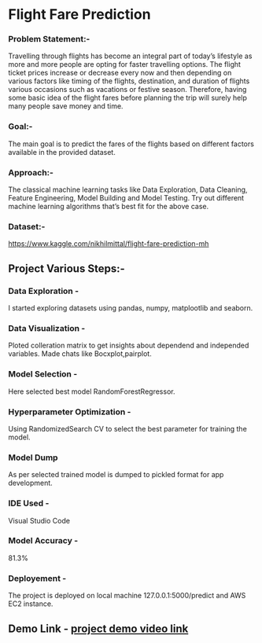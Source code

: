 

# Flight Fare Prediction

### Problem Statement:- 
Travelling through flights has become an integral part of today’s lifestyle as more and more people are opting for faster travelling options. The flight ticket prices increase or decrease every now and then depending on various factors like timing of the flights, destination, and duration of flights various occasions such as vacations or festive season. Therefore, having some basic idea of the flight fares before planning the trip will surely help many people save money and time.

### Goal:- 
The main goal is to predict the fares of the flights based on different factors available in the provided dataset.

### Approach:- 
The classical machine learning tasks like Data Exploration, Data Cleaning, Feature Engineering, Model Building and Model Testing. Try out different machine learning algorithms that’s best fit for the above case.

### Dataset:-
https://www.kaggle.com/nikhilmittal/flight-fare-prediction-mh

## Project Various Steps:-
### Data Exploration - 
I started exploring datasets using pandas, numpy, matplootlib and seaborn.

### Data Visualization - 
Ploted colleration matrix to get insights about dependend and independed variables. Made chats like Bocxplot,pairplot.

### Model Selection - 
Here selected best model RandomForestRegressor.

### Hyperparameter Optimization - 
Using RandomizedSearch CV to select the best parameter for training the model.

### Model Dump
As per selected trained model is dumped to pickled format for app development.

### IDE Used -
Visual Studio Code 

### Model Accuracy - 
81.3%

### Deployement - 
The project is deployed on local machine 127.0.0.1:5000/predict and AWS EC2 instance.

## Demo Link - [project demo video link](https://youtu.be/SqDMnFwF_mA)
